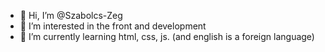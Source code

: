 - 👋 Hi, I’m @Szabolcs-Zeg
- 👀 I’m interested in the front and development
- 🌱 I’m currently learning html, css, js. (and english is a foreign language)


<!---
Szabolcs-Zeg/Szabolcs-Zeg is a ✨ special ✨ repository because its `README.md` (this file) appears on your GitHub profile.
You can click the Preview link to take a look at your changes.
--->
